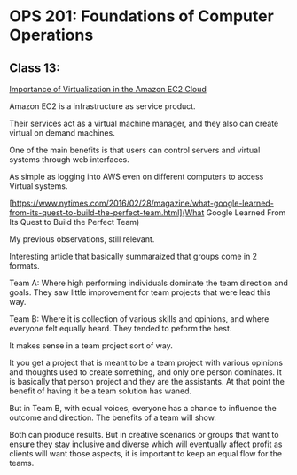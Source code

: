 # OPS 201: Foundations of Computer Operations

## Class 13:

[Importance of Virtualization in the Amazon EC2 Cloud](https://www.joe0.com/2017/06/11/importance-of-virtualization-in-the-amazon-ec2-cloud/)

Amazon EC2 is a infrastructure as service product.

Their services act as a virtual machine manager, and they also can create virtual on demand machines. 

One of the main benefits is that users can control servers and virtual systems through web interfaces. 

As simple as logging into AWS even on different computers to access Virtual systems.

[https://www.nytimes.com/2016/02/28/magazine/what-google-learned-from-its-quest-to-build-the-perfect-team.html](What Google Learned From Its Quest to Build the Perfect Team)

My previous observations, still relevant.

Interesting article that basically summaraized that groups come in 2 formats.

Team A: Where high performing individuals dominate the team direction and goals. They saw little improvement for team projects that were lead this way.

Team B: Where it is collection of various skills and opinions, and where everyone felt equally heard. They tended to peform the best.

It makes sense in a team project sort of way.

It you get a project that is meant to be a team project with various opinions and thoughts used to create something, and only one person dominates. It is basically that person project and they are the assistants. At that point the benefit of having it be a team solution has waned.

But in Team B, with equal voices, everyone has a chance to influence the outcome and direction. The benefits of a team will show.

Both can produce results. But in creative scenarios or groups that want to ensure they stay inclusive and diverse which will eventually affect profit as clients will want those aspects, it is important to keep an equal flow for the teams.